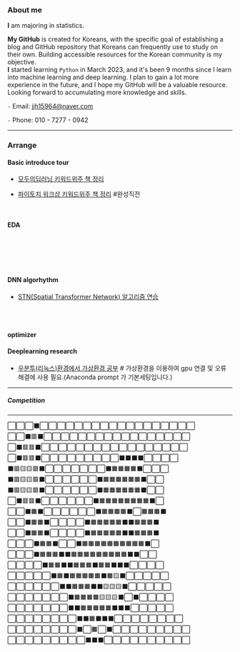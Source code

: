 
### About me
**I** am majoring in statistics.  <br>

**My GitHub** is created for Koreans, with the specific goal of establishing a blog and GitHub repository that Koreans can frequently use to study on their own. Building accessible resources for the Korean community is my objective. 
<br>
**I** started learning `Python` in March 2023, and it's been 9 months since I learn into machine learning and deep learning. I plan to gain a lot more experience in the future, and I hope my GitHub will be a valuable resource. Looking forward to accumulating more knowledge and skills.

`-` Email: jjh15964@naver.com

`-` Phone: 010 - 7277 - 0942 


--- 

### Arrange 

#### Basic introduce tour
- [모두의딥러닝 키워드위주 책 정리](https://pogjunan.github.io/deeplearningforall_blog/)

- [파이토치 워크샵 키워드위주 책 정리](https://github.com/Pogjunan/DeeplearningwithPytorch/) #완성직전

<br>


#### EDA 

<br>

<br>
<br>
<br>

#### DNN algorhythm 


- [STN(Spatial Transformer Network) 알고리즘 연습](https://github.com/Pogjunan/STN_puzzle)
  
<br>
<br>


#### optimizer


#### Deeplearning research
- [우분투(리눅스)환경에서 가상환경 공부](https://github.com/Pogjunan/datatoolbox_24) # 가상환경을 이용하여 gpu 연결 및 오류 해결에 사용 필요.(Anaconda prompt 가 기본세팅입니다.)

---

##### Competition




---
<!---
On the dawn of 2024, as a junior in the field of deep learning, Pogjunan is about to hatch soon. Anticipate exciting developments ahead!😆
--->
⬜⬜⬜⬛⬜⬜⬜⬜⬜⬜⬜⬜⬜⬜⬜⬜⬜⬜⬜⬜⬜⬜ <br>
⬜⬜⬛🟥⬛⬜⬜⬜⬜⬜⬜⬜⬜⬜⬜⬜⬜⬜⬜⬜⬜⬜ <br>
⬜⬛🟥🟥⬛⬜⬜⬜⬜⬜⬜⬜⬜⬜⬜⬜⬜⬜⬜⬜⬜⬜ <br>
⬜⬛🟥🟥⬛⬜⬜⬜⬜⬜⬜⬜⬜⬜⬛⬛⬛⬛⬜⬜⬜⬜ <br>
⬛🟥🟨🟨🟥⬛⬜⬜⬜⬜⬜⬜⬜⬛🟧🟧🟧🟧⬛⬜⬜⬜ <br>
⬛🟥🟨🟨🟥⬛⬜⬜⬜⬜⬜⬜⬛🟧🟧🟧🟧🟧🟧⬛⬜⬜ <br>
⬛🟥🟨🟨🟥⬛⬜⬜⬜⬜⬜⬜⬛🟧🟧🟧🟧🟧🟧⬛⬜⬜ <br>
⬜⬛🟥🟥⬛⬜⬜⬜⬜⬜⬜⬛🟧🟧🟧🟧🟧🟧🟧🟧⬛⬜ <br>
⬜⬜⬛🟧⬛⬜⬜⬜⬜⬜⬜⬛🟧🟧🟧🟧⬛⬜🟧🟧🟧⬛ <br>
⬜⬜⬛🟧🟧⬛⬜⬜⬜⬜⬛🟧🟧🟧🟧🟧⬛⬛🟧🟧🟧⬛ <br>
⬜⬜⬛🟧🟧⬛⬜⬜⬜⬜⬛🟧🟧🟧🟧🟧⬛⬛🟧🟧🟧⬛ <br>
⬜⬜⬜⬛🟧🟧⬛⬜⬜⬛🟧🟧🟧🟧🟧🟧🟧🟧🟧🟧⬛⬜ <br>
⬜⬜⬜⬛🟧🟧🟧⬛⬛🟧🟧🟧🟧🟧🟧🟧🟧🟧⬛⬛⬜⬜ <br>
⬜⬜⬜⬜⬛🟧🟧⬛⬛🟧🟧🟧⬛🟧🟧⬛⬛⬛⬜⬜⬜⬜ <br>
⬜⬜⬜⬜⬜⬛🟧⬛🟧🟧🟧🟧🟧⬛🟧🟨⬛⬜⬜⬜⬜⬜ <br>
⬜⬜⬜⬜⬜⬜⬛⬛🟧🟧🟧⬛⬛🟨🟨🟨⬛⬜⬜⬜⬜⬜ <br>
⬜⬜⬜⬜⬜⬜⬜⬛🟧🟧🟧🟧🟨🟨🟨⬛⬜⬛⬜⬜⬜⬜ <br>
⬜⬜⬜⬜⬜⬜⬜⬛⬛🟧🟧🟧🟧🟧⬛⬛⬛⬜⬜⬜⬜⬜ <br>
⬜⬜⬜⬜⬜⬜⬜⬜⬛⬛🟧⬛⬛⬛⬜⬜⬜⬜⬜⬜⬜⬜ <br>
⬜⬜⬜⬜⬜⬜⬜⬜⬛⬜🟧⬜⬛⬜⬜⬜⬜⬜⬜⬜⬜⬜ <br>
⬜⬜⬜⬜⬜⬜⬜⬜⬜⬛⬛⬛⬜⬜⬜⬜⬜⬜⬜⬜⬜⬜ <br>

